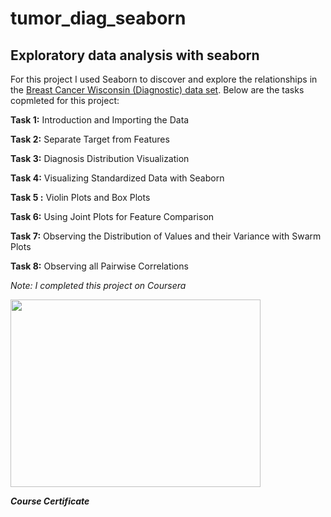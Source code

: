 # tumor_diag_seaborn

## Exploratory data analysis with seaborn

For this project I used Seaborn to discover and explore the relationships in the <a href="https://archive.ics.uci.edu/ml/datasets/breast+cancer+wisconsin+(diagnostic))">Breast Cancer Wisconsin (Diagnostic) data set</a>. Below are the tasks copmleted for this project: 

**Task 1:** Introduction and Importing the Data

**Task 2:** Separate Target from Features

**Task 3:** Diagnosis Distribution Visualization

**Task 4:** Visualizing Standardized Data with Seaborn

**Task 5 :** Violin Plots and Box Plots

**Task 6:** Using Joint Plots for Feature Comparison 

**Task 7:** Observing the Distribution of Values and their Variance with Swarm Plots

**Task 8:** Observing all Pairwise Correlations

_Note: I completed this project on Coursera_

<img src="" width="400" height="300">

***Course Certificate***


